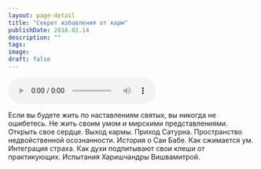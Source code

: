 ```yaml
---
layout: page-detail
title: "Секрет избавления от карм"
publishDate: 2018.02.14
description: ""
tags:
image:
draft: false
---
```


<audio title="2018.02.14 - Секрет избавления от карм.mp3" src="/upload/iblock/14c/14c698f9bf50e4919b42b8af8def9579.mp3" controls=""></audio>

 Если вы будете жить по наставлениям святых, вы никогда не ошибетесь. Не жить своим умом и мирскими представлениями. Открыть свое сердце. Выход кармы. Приход Сатурна. Пространство недвойственной осознанности. История о Саи Бабе. Как сжимается ум. Интеграция страха. Как духи подпитывают свои клеши от практикующих. Испытания Харишчандры Вишвамитрой. 

  
